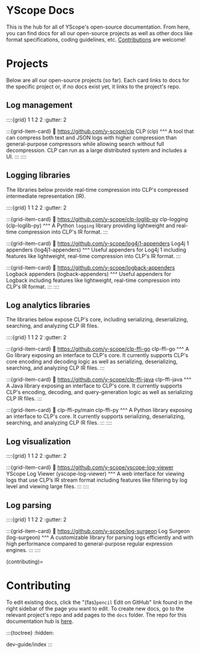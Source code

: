 # YScope Docs

This is the hub for all of YScope's open-source documentation. From here, you can find docs for all
our open-source projects as well as other docs like format specifications, coding guidelines, etc.
[Contributions](#contributing) are welcome!

# Projects

Below are all our open-source projects (so far). Each card links to docs for the specific project
or, if no docs exist yet, it links to the project's repo. 

## Log management

::::{grid} 1 1 2 2
:gutter: 2

:::{grid-item-card}
:link: https://github.com/y-scope/clp
CLP (clp)
^^^
A tool that can compress both text and JSON logs with higher compression than general-purpose
compressors while allowing search without full decompression. CLP can run as a large distributed
system and includes a UI.
:::
::::

## Logging libraries

The libraries below provide real-time compression into CLP's compressed intermediate representation
(IR).

::::{grid} 1 1 2 2
:gutter: 2

:::{grid-item-card}
:link: https://github.com/y-scope/clp-loglib-py
clp-logging (clp-loglib-py)
^^^
A Python `logging` library providing lightweight and real-time compression into CLP's IR format.
:::

:::{grid-item-card}
:link: https://github.com/y-scope/log4j1-appenders
Log4j 1 appenders (log4j1-appenders)
^^^
Useful appenders for Log4j 1 including features like lightweight, real-time compression into CLP's
IR format.
:::

:::{grid-item-card}
:link: https://github.com/y-scope/logback-appenders
Logback appenders (logback-appenders)
^^^
Useful appenders for Logback including features like lightweight, real-time compression into CLP's
IR format.
:::
::::

## Log analytics libraries

The libraries below expose CLP's core, including serializing, deserializing, searching, and
analyzing CLP IR files.

::::{grid} 1 1 2 2
:gutter: 2

:::{grid-item-card}
:link: https://github.com/y-scope/clp-ffi-go
clp-ffi-go
^^^
A Go library exposing an interface to CLP's core. It currently supports CLP's core encoding
and decoding logic as well as serializing, deserializing, searching, and analyzing CLP IR files.
:::

:::{grid-item-card}
:link: https://github.com/y-scope/clp-ffi-java
clp-ffi-java
^^^
A Java library exposing an interface to CLP's core. It currently supports CLP's encoding, decoding,
and query-generation logic as well as serializing CLP IR files.
:::

:::{grid-item-card}
:link: clp-ffi-py/main
clp-ffi-py
^^^
A Python library exposing an interface to CLP's core. It currently supports serializing,
deserializing, searching, and analyzing CLP IR files.
:::
::::

## Log visualization

::::{grid} 1 1 2 2
:gutter: 2

:::{grid-item-card}
:link: https://github.com/y-scope/yscope-log-viewer
YScope Log Viewer (yscope-log-viewer)
^^^
A web interface for viewing logs that use CLP’s IR stream format including features like filtering
by log level and viewing large files.
:::
::::

## Log parsing

::::{grid} 1 1 2 2
:gutter: 2

:::{grid-item-card}
:link: https://github.com/y-scope/log-surgeon
Log Surgeon (log-surgeon)
^^^
A customizable library for parsing logs efficiently and with high performance compared to
general-purpose regular expression engines.
:::
::::

(contributing)=
# Contributing

To edit existing docs, click the "{fas}`pencil` Edit on GitHub" link found in the right sidebar of
the page you want to edit. To create new docs, go to the relevant project's repo and add pages
to the `docs` folder. The repo for this documentation hub is [here][yscope-docs].

:::{toctree}
:hidden:

dev-guide/index
:::

[CLP]: https://github.com/y-scope/clp
[clp-ffi-java]: https://github.com/y-scope/clp-ffi-java
[log4j1-appenders]: https://github.com/y-scope/log4j1-appenders
[yscope-log-viewer]: https://github.com/y-scope/yscope-log-viewer
[yscope-docs]: https://github.com/y-scope/yscope-docs
